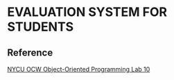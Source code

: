 # EVALUATION SYSTEM FOR STUDENTS

## Reference

[NYCU OCW Object-Oriented Programming Lab 10](https://ocw.nycu.edu.tw/course/oop002/LAB_10.pdf)

